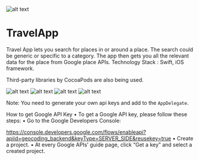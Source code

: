 ![alt text](https://raw.githubusercontent.com/DivyaGodayal/TravelEntertainment/master/WebsiteImages/StoryBoard.png)

# TravelApp
 Travel App lets you search for places in or around a place. The search could be generic or specific to a category. The app then gets you all the relevant data for the place from Google place APIs. 
 Technology Stack : Swift, iOS framework. 
                      
 Third-party libraries by CocoaPods are also being used.

![alt text](https://raw.githubusercontent.com/DivyaGodayal/TravelEntertainment/master/WebsiteImages/Search.png)
![alt text](https://raw.githubusercontent.com/DivyaGodayal/TravelEntertainment/master/WebsiteImages/SearchResults.png)
![alt text](https://raw.githubusercontent.com/DivyaGodayal/TravelEntertainment/master/WebsiteImages/Favorites.png)
![alt text](https://raw.githubusercontent.com/DivyaGodayal/TravelEntertainment/master/WebsiteImages/GoogleMaps.png)

Note: You need to generate your own api keys and add to the `AppDelegate`.

How to get Google API Key
• To get a Google API key, please follow these steps:
• Go to the Google Developers Console:

https://console.developers.google.com/flows/enableapi?apiid=geocoding_backend&keyType=SERVER_SIDE&reusekey=true
• Create a project.
• At every Google APIs’ guide page, click “Get a key” and select a created project.